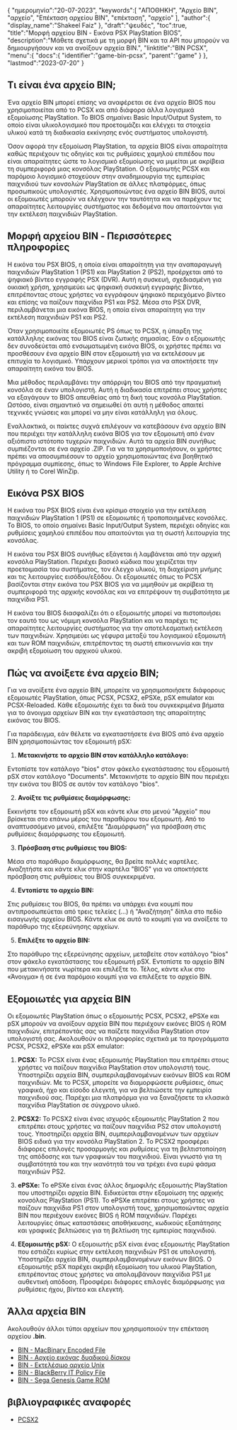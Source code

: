 {
"ημερομηνία":"20-07-2023",
   "keywords":[
"ΑΠΟΘΗΚΗ",
"Αρχείο BIN",
"αρχείο",
"Επέκταση αρχείου BIN",
"επέκταση",
"αρχείο"
],
   "author":{
"display_name":"Shakeel Faiz"
},
"draft":"ψευδές",
"toc":true,
"title":"Μορφή αρχείου BIN - Εικόνα PSX PlayStation BIOS",
   "description":"Μάθετε σχετικά με τη μορφή BIN και τα API που μπορούν να δημιουργήσουν και να ανοίξουν αρχεία BIN.",
"linktitle":"BIN PCSX",
   "menu":{
      "docs":{
         "identifier":"game-bin-pcsx",
         "parent":"game"
}
},
"lastmod":"2023-07-20"
}

## Τι είναι ένα αρχείο BIN;

Ένα αρχείο BIN μπορεί επίσης να αναφέρεται σε ένα αρχείο BIOS που χρησιμοποιείται από το PCSX και από διάφορα άλλα λογισμικά εξομοίωσης PlayStation. Το BIOS σημαίνει Basic Input/Output System, το οποίο είναι υλικολογισμικό που προετοιμάζει και ελέγχει τα στοιχεία υλικού κατά τη διαδικασία εκκίνησης ενός συστήματος υπολογιστή.

Όσον αφορά την εξομοίωση PlayStation, τα αρχεία BIOS είναι απαραίτητα καθώς περιέχουν τις οδηγίες και τις ρυθμίσεις χαμηλού επιπέδου που είναι απαραίτητες ώστε το λογισμικό εξομοίωσης να μιμείται με ακρίβεια τη συμπεριφορά μιας κονσόλας PlayStation. Ο εξομοιωτής PCSX και παρόμοιο λογισμικό στοχεύουν στην αναδημιουργία της εμπειρίας παιχνιδιού των κονσολών PlayStation σε άλλες πλατφόρμες, όπως προσωπικούς υπολογιστές. Χρησιμοποιώντας ένα αρχείο BIN BIOS, αυτοί οι εξομοιωτές μπορούν να ελέγχουν την ταυτότητα και να παρέχουν τις απαραίτητες λειτουργίες συστήματος και δεδομένα που απαιτούνται για την εκτέλεση παιχνιδιών PlayStation.

## Μορφή αρχείου BIN - Περισσότερες πληροφορίες

Η εικόνα του PSX BIOS, η οποία είναι απαραίτητη για την αναπαραγωγή παιχνιδιών PlayStation 1 (PS1) και PlayStation 2 (PS2), προέρχεται από το ψηφιακό βίντεο εγγραφής PSX (DVR). Αυτή η συσκευή, σχεδιασμένη για οικιακή χρήση, χρησιμεύει ως ψηφιακή συσκευή εγγραφής βίντεο, επιτρέποντας στους χρήστες να εγγράφουν ψηφιακό περιεχόμενο βίντεο και επίσης να παίζουν παιχνίδια PS1 και PS2. Μέσα στο PSX DVR, περιλαμβάνεται μια εικόνα BIOS, η οποία είναι απαραίτητη για την εκτέλεση παιχνιδιών PS1 και PS2.

Όταν χρησιμοποιείτε εξομοιωτές PS όπως το PCSX, η ύπαρξη της κατάλληλης εικόνας του BIOS είναι ζωτικής σημασίας. Εάν ο εξομοιωτής δεν συνοδεύεται από ενσωματωμένη εικόνα BIOS, οι χρήστες πρέπει να προσθέσουν ένα αρχείο BIN στον εξομοιωτή για να εκτελέσουν με επιτυχία το λογισμικό. Υπάρχουν μερικοί τρόποι για να αποκτήσετε την απαραίτητη εικόνα του BIOS.

Μια μέθοδος περιλαμβάνει την απόρριψη του BIOS από την πραγματική κονσόλα σε έναν υπολογιστή. Αυτή η διαδικασία επιτρέπει στους χρήστες να εξαγάγουν το BIOS απευθείας από τη δική τους κονσόλα PlayStation. Ωστόσο, είναι σημαντικό να σημειωθεί ότι αυτή η μέθοδος απαιτεί τεχνικές γνώσεις και μπορεί να μην είναι κατάλληλη για όλους.

Εναλλακτικά, οι παίκτες συχνά επιλέγουν να κατεβάσουν ένα αρχείο BIN που περιέχει την κατάλληλη εικόνα BIOS για τον εξομοιωτή από έναν αξιόπιστο ιστότοπο τυχερών παιχνιδιών. Αυτά τα αρχεία BIN συνήθως συμπιέζονται σε ένα αρχείο .ZIP. Για να τα χρησιμοποιήσουν, οι χρήστες πρέπει να αποσυμπιέσουν το αρχείο χρησιμοποιώντας ένα βοηθητικό πρόγραμμα συμπίεσης, όπως το Windows File Explorer, το Apple Archive Utility ή το Corel WinZip.

## Εικόνα PSX BIOS

Η εικόνα του PSX BIOS είναι ένα κρίσιμο στοιχείο για την εκτέλεση παιχνιδιών PlayStation 1 (PS1) σε εξομοιωτές ή τροποποιημένες κονσόλες. Το BIOS, το οποίο σημαίνει Basic Input/Output System, περιέχει οδηγίες και ρυθμίσεις χαμηλού επιπέδου που απαιτούνται για τη σωστή λειτουργία της κονσόλας.

Η εικόνα του PSX BIOS συνήθως εξάγεται ή λαμβάνεται από την αρχική κονσόλα PlayStation. Περιέχει βασικό κώδικα που χειρίζεται την προετοιμασία του συστήματος, τον έλεγχο υλικού, τη διαχείριση μνήμης και τις λειτουργίες εισόδου/εξόδου. Οι εξομοιωτές όπως το PCSX βασίζονται στην εικόνα του PSX BIOS για να μιμηθούν με ακρίβεια τη συμπεριφορά της αρχικής κονσόλας και να επιτρέψουν τη συμβατότητα με παιχνίδια PS1.

Η εικόνα του BIOS διασφαλίζει ότι ο εξομοιωτής μπορεί να πιστοποιήσει τον εαυτό του ως νόμιμη κονσόλα PlayStation και να παρέχει τις απαραίτητες λειτουργίες συστήματος για την αποτελεσματική εκτέλεση των παιχνιδιών. Χρησιμεύει ως γέφυρα μεταξύ του λογισμικού εξομοιωτή και των ROM παιχνιδιών, επιτρέποντας τη σωστή επικοινωνία και την ακριβή εξομοίωση του αρχικού υλικού.

## Πώς να ανοίξετε ένα αρχείο BIN;

Για να ανοίξετε ένα αρχείο BIN, μπορείτε να χρησιμοποιήσετε διάφορους εξομοιωτές PlayStation, όπως PCSX, PCSX2, ePSXe, pSX emulator και PCSX-Reloaded. Κάθε εξομοιωτής έχει τα δικά του συγκεκριμένα βήματα για το άνοιγμα αρχείων BIN και την εγκατάσταση της απαραίτητης εικόνας του BIOS.

Για παράδειγμα, εάν θέλετε να εγκαταστήσετε ένα BIOS από ένα αρχείο BIN χρησιμοποιώντας τον εξομοιωτή pSX:

1. **Μετακινήστε το αρχείο BIN στον κατάλληλο κατάλογο:**

Εντοπίστε τον κατάλογο "bios" στον φάκελο εγκατάστασης του εξομοιωτή pSX στον κατάλογο "Documents". Μετακινήστε το αρχείο BIN που περιέχει την εικόνα του BIOS σε αυτόν τον κατάλογο "bios".

2. **Ανοίξτε τις ρυθμίσεις διαμόρφωσης:**

Εκκινήστε τον εξομοιωτή pSX και κάντε κλικ στο μενού "Αρχείο" που βρίσκεται στο επάνω μέρος του παραθύρου του εξομοιωτή. Από το αναπτυσσόμενο μενού, επιλέξτε "Διαμόρφωση" για πρόσβαση στις ρυθμίσεις διαμόρφωσης του εξομοιωτή.

3. **Πρόσβαση στις ρυθμίσεις του BIOS:**

Μέσα στο παράθυρο διαμόρφωσης, θα βρείτε πολλές καρτέλες. Αναζητήστε και κάντε κλικ στην καρτέλα "BIOS" για να αποκτήσετε πρόσβαση στις ρυθμίσεις του BIOS συγκεκριμένα.

4. **Εντοπίστε το αρχείο BIN:**

Στις ρυθμίσεις του BIOS, θα πρέπει να υπάρχει ένα κουμπί που αντιπροσωπεύεται από τρεις τελείες (...) ή "Αναζήτηση" δίπλα στο πεδίο εισαγωγής αρχείου BIOS. Κάντε κλικ σε αυτό το κουμπί για να ανοίξετε το παράθυρο της εξερεύνησης αρχείων.

5. **Επιλέξτε το αρχείο BIN:**

Στο παράθυρο της εξερεύνησης αρχείων, μεταβείτε στον κατάλογο "bios" στον φάκελο εγκατάστασης του εξομοιωτή pSX. Εντοπίστε το αρχείο BIN που μετακινήσατε νωρίτερα και επιλέξτε το. Τέλος, κάντε κλικ στο «Άνοιγμα» ή σε ένα παρόμοιο κουμπί για να επιλέξετε το αρχείο BIN.

## Εξομοιωτές για αρχεία BIN

Οι εξομοιωτές PlayStation όπως ο εξομοιωτής PCSX, PCSX2, ePSXe και pSX μπορούν να ανοίξουν αρχεία BIN που περιέχουν εικόνες BIOS ή ROM παιχνιδιών, επιτρέποντάς σας να παίζετε παιχνίδια PlayStation στον υπολογιστή σας. Ακολουθούν οι πληροφορίες σχετικά με τα προγράμματα PCSX, PCSX2, ePSXe και pSX emulator:

1. **PCSX:** Το PCSX είναι ένας εξομοιωτής PlayStation που επιτρέπει στους χρήστες να παίζουν παιχνίδια PlayStation στον υπολογιστή τους. Υποστηρίζει αρχεία BIN, συμπεριλαμβανομένων εικόνων BIOS και ROM παιχνιδιών. Με το PCSX, μπορείτε να διαμορφώσετε ρυθμίσεις, όπως γραφικά, ήχο και είσοδο ελεγκτή, για να βελτιώσετε την εμπειρία παιχνιδιού σας. Παρέχει μια πλατφόρμα για να ξαναζήσετε τα κλασικά παιχνίδια PlayStation σε σύγχρονο υλικό.

2. **PCSX2:** Το PCSX2 είναι ένας ισχυρός εξομοιωτής PlayStation 2 που επιτρέπει στους χρήστες να παίζουν παιχνίδια PS2 στον υπολογιστή τους. Υποστηρίζει αρχεία BIN, συμπεριλαμβανομένων των αρχείων BIOS ειδικά για την κονσόλα PlayStation 2. Το PCSX2 προσφέρει διάφορες επιλογές προσαρμογής και ρυθμίσεις για τη βελτιστοποίηση της απόδοσης και των γραφικών του παιχνιδιού. Είναι γνωστό για τη συμβατότητά του και την ικανότητά του να τρέχει ένα ευρύ φάσμα παιχνιδιών PS2.

3. **ePSXe:** Το ePSXe είναι ένας άλλος δημοφιλής εξομοιωτής PlayStation που υποστηρίζει αρχεία BIN. Ειδικεύεται στην εξομοίωση της αρχικής κονσόλας PlayStation (PS1). Το ePSXe επιτρέπει στους χρήστες να παίζουν παιχνίδια PS1 στον υπολογιστή τους, χρησιμοποιώντας αρχεία BIN που περιέχουν εικόνες BIOS ή ROM παιχνιδιών. Παρέχει λειτουργίες όπως καταστάσεις αποθήκευσης, κωδικούς εξαπάτησης και γραφικές βελτιώσεις για τη βελτίωση της εμπειρίας παιχνιδιού.

4. **Εξομοιωτής pSX:** Ο εξομοιωτής pSX είναι ένας εξομοιωτής PlayStation που εστιάζει κυρίως στην εκτέλεση παιχνιδιών PS1 σε υπολογιστή. Υποστηρίζει αρχεία BIN, συμπεριλαμβανομένων εικόνων BIOS. Ο εξομοιωτής pSX παρέχει ακριβή εξομοίωση του υλικού PlayStation, επιτρέποντας στους χρήστες να απολαμβάνουν παιχνίδια PS1 με αυθεντική απόδοση. Προσφέρει διάφορες επιλογές διαμόρφωσης για ρυθμίσεις ήχου, βίντεο και ελεγκτή.

## Άλλα αρχεία BIN

Ακολουθούν άλλοι τύποι αρχείων που χρησιμοποιούν την επέκταση αρχείου **.bin**.

- [BIN - MacBinary Encoded File](/el/compression/bin/)
- [BIN - Αρχείο εικόνας δυαδικού δίσκου](/el/disc-and-media/bin/)
- [BIN - Εκτελέσιμο αρχείο Unix](/el/executable/bin/)
- [BIN - BlackBerry IT Policy File](/el/settings/bin/)
- [BIN - Sega Genesis Game ROM](/el/game/bin/)

## βιβλιογραφικές αναφορές
* [PCSX2](https://en.wikipedia.org/wiki/PCSX2)

